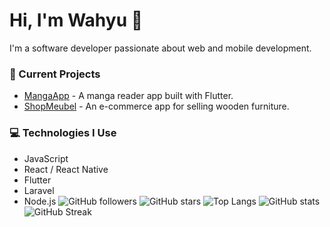 # Hi, I'm Wahyu 👋

I'm a software developer passionate about web and mobile development.

### 🚀 Current Projects
- [MangaApp](https://github.com/wahyu/mangaapp) - A manga reader app built with Flutter.
- [ShopMeubel](https://github.com/wahyu/shopmeubel) - An e-commerce app for selling wooden furniture.

### 💻 Technologies I Use
- JavaScript
- React / React Native
- Flutter
- Laravel
- Node.js
![GitHub followers](https://img.shields.io/github/followers/wahyu?style=social)
![GitHub stars](https://img.shields.io/github/stars/wahyu?style=social)
![Top Langs](https://github-readme-stats.vercel.app/api/top-langs/?username=wahyu&layout=compact)
![GitHub stats](https://github-readme-stats.vercel.app/api?username=wahyu&show_icons=true&hide_title=true)
![GitHub Streak](https://github-readme-streak-stats.herokuapp.com/?user=wahyuramadhani7&theme=dark)
